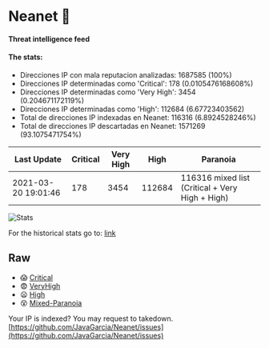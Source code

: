 # Neanet :hocho:
#### Threat intelligence feed
#### The stats:

- Direcciones IP con mala reputacion analizadas: 1687585 (100%)
- Direcciones IP determinadas como 'Critical':  178 (0.0105476168608%)
- Direcciones IP determinadas como 'Very High':  3454 (0.204671172119%)
- Direcciones IP determinadas como 'High':  112684 (6.67723403562)
- Total de direcciones IP indexadas en Neanet:  116316 (6.8924528246%)
- Total de direcciones IP descartadas en Neanet:  1571269 (93.1075471754%)

| Last Update | Critical | Very High | High | Paranoia |
| --- | --- | --- | --- | --- |
| 2021-03-20 19:01:46 | 178 | 3454 | 112684 | 116316 mixed list (Critical + Very High + High)|

![Stats](https://docs.google.com/spreadsheets/d/e/2PACX-1vSnaNMIXVabIpDJjufMlzH7poXnshF3mgd8Is1g9ytUEzVsP5my4Trn8f-xkoLLQ38xpL3HtmUexLo6/pubchart?oid=501124687&format=image)

For the historical stats go to: [link](/stats.csv)
## Raw
- :scream: [Critical](https://raw.githubusercontent.com/JavaGarcia/Neanet/master/blacklists/neanet_critical.txt)
- :fearful: [VeryHigh](https://raw.githubusercontent.com/JavaGarcia/Neanet/master/blacklists/neanet_veryHigh.txtt)
- :frowning: [High](https://raw.githubusercontent.com/JavaGarcia/Neanet/master/blacklists/neanet_high.txt)
- :dizzy_face: [Mixed-Paranoia](https://raw.githubusercontent.com/JavaGarcia/Neanet/master/blacklists/neanet_all.txt)


Your IP is indexed? You may request to takedown. [https://github.com/JavaGarcia/Neanet/issues](https://github.com/JavaGarcia/Neanet/issues)















































































































































































































































































































































































































































































































































































































































































































































































































































































































































































































































































































































































































































































































































































































































































































































































































































































































































































































































































































































































































































































































































































































































































































































































































































































































































































































































































































































































































































































































































































































































































































































































































































































































































































































































































































































































































































































































































































































































































































































































































































































































































































































































































































































































































































































































































































































































































































































































































































































































































































































































































































































































































